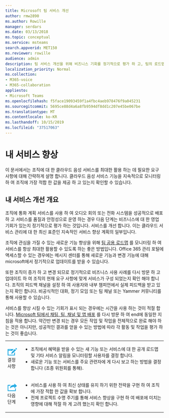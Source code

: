 ```yaml
---
title: Microsoft 팀 서비스 개선
author: rmw2890
ms.author: Rowille
manager: serdars
ms.date: 03/13/2018
ms.topic: conceptual
ms.service: msteams
search.appverid: MET150
ms.reviewer: rowille
audience: admin
description: 팀 서비스 개선을 위해 비즈니스 기회를 정기적으로 평가 하 고, 팀의 로드맵을 모니터링 하 여 흥미로운 기능을 향상 시킬 수 있습니다.
localization_priority: Normal
ms.collection:
- M365-voice
- M365-collaboration
appliesto:
- Microsoft Teams
ms.openlocfilehash: f5face19093459f1a4fbc4aeb978476f9a045231
ms.sourcegitcommit: 5695ce88d4a6a8fb9594df8dd1c207e45be067be
ms.translationtype: MT
ms.contentlocale: ko-KR
ms.lasthandoff: 10/15/2019
ms.locfileid: "37517063"
---
```

# <a name="enhance-my-service"></a>내 서비스 향상

이 문서에서는 조직에 대 한 클라우드 음성 서비스를 최대한 활용 하는 데 필요한 요구 사항에 대해 간략하게 설명 합니다. 클라우드 음성 서비스 기능을 지속적으로 모니터링 하 여 조직에 가장 적합 한 값을 제공 하 고 있는지 확인할 수 있습니다.

## <a name="enhance-my-service-overview"></a>내 서비스 개선 개요
조직에 통화 계획 서비스를 사용 하 여 오디오 회의 또는 전화 시스템을 성공적으로 배포 하 고 서비스를 품질과 안정성으로 운영 하는 경우 다음 단계는 비즈니스에 대 한 영업 기회가 있는지 정기적으로 평가 하는 것입니다. 서비스를 개선 합니다. 이는 클라우드 서비스 관리에 대 한 최신 표준인 지속적인 서비스 향상 계획의 일부입니다. 

조직에 관심을 가질 수 있는 새로운 기능 향상을 위해 [팀 공용 로드맵](https://products.office.com/business/office-365-roadmap?filters=microsoft%20teams) 를 모니터링 하 여 서비스를 항상 최대한 활용할 수 있도록 하는 좋은 방법입니다. Office 365 관리 포털에 액세스할 수 있는 경우에는 메시지 센터를 통해 새로운 기능과 변경 기능에 대해 microsoft에서 정기적으로 업데이트를 받을 수 있습니다. 

또한 조직이 증가 하 고 변경 되므로 정기적으로 비즈니스 사용 사례를 다시 방문 하 고 업데이트 하 여 조직의 현재 요구 사항에 맞게 서비스가 구성 되었는지 확인 해야 합니다.  조직의 피드백 채널을 설정 하 여 사용자와 내부 챔피언에서 실제 피드백을 받고 있는지 확인 합니다. 비공식적인 대화, 정기 모임 또는 팀 채널 또는 Yammer 커뮤니티를 통해 사용할 수 있습니다. 

서비스를 향상 시킬 수 있는 기회가 표시 되는 경우에는 시간을 사용 하는 것이 적절 합니다. [Microsoft 팀에서 채팅, 팀, 채널 및 앱 배포](deploy-chat-teams-channels-microsoft-teams-landing-page.md) 를 다시 방문 하 여 end에 동일한 지침을 적용 합니다. 약간만 변경 되는 경우 모든 작업 및 작업을 전체적으로 완료 해야 하는 것은 아니지만, 성공적인 결과를 얻을 수 있는 방법에 따라 각 활동 및 작업을 평가 하는 것이 좋습니다.


<table>
<tr><td><img src="media/audio_conferencing_image7.png" alt="An icon depicting decision points"/> <br/>결정 사항</td><td><ul><li>조직에서 혜택을 받을 수 있는 새 기능 또는 서비스에 대 한 공개 로드맵 및 기타 서비스 알림을 모니터링할 사용자를 결정 합니다.</li><li>새로운 기능 또는 서비스를 주요 관련자에 게 다시 보고 하는 방법을 결정 합니다 (조종 위원회를 통해).</li></ul></td></tr>
<tr><td><img src="media/audio_conferencing_image9.png" alt="An icon depicting the next steps"/><br/>다음 단계</td><td><ul><li>서비스를 사용 하 여 최신 상태를 유지 하기 위한 전략을 구현 하 여 조직에 가장 적합 한 값을 확보 합니다.</li><li>전체 프로젝트 수명 주기를 통해 서비스 향상을 구현 하 여 배포에 미치는 영향에 대해 적절 하 게 고려 했는지 확인 합니다.</li></ul></td></tr>
</table>

<!--ENDOFSECTION-->
